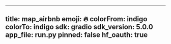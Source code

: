 
---
title: map_airbnb 
emoji: 🔥
colorFrom: indigo
colorTo: indigo
sdk: gradio
sdk_version: 5.0.0
app_file: run.py
pinned: false
hf_oauth: true
---
